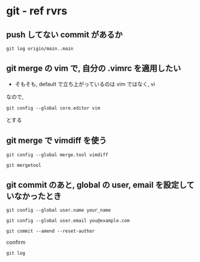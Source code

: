
# git  -  ref rvrs


## push してない commit があるか

```
git log origin/main..main
```


## git merge の vim で, 自分の .vimrc を適用したい

- そもそも, default で立ち上がっているのは vim ではなく, vi

なので,

```
git config --global core.editor vim
```

とする


## git merge で vimdiff を使う

```
git config --global merge.tool vimdiff
```

```
git mergetool
```


## git commit のあと, global の user, email を設定していなかったとき

```
git config --global user.name your_name
```

```
git config --global user.email you@example.com
```

```
git commit --amend --reset-author
```

confirm

```
git log
```



